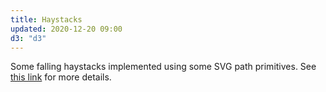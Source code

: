 ```yaml
---
title: Haystacks
updated: 2020-12-20 09:00
d3: "d3"
---
```


Some falling haystacks implemented using some SVG path primitives. See <a href="https://github.com/Euphrasiologist/plotutils">this link</a> for more details.

<example>

<script>

const data = [];
const dim = 4;
for (let i = 0; i < dim * 100; i++) {
for (let j = 0; j < dim; j++) {
    data.push({
    x1: getRandomInt(j * 95, 95 + j * 95) + 10,
    y1: getRandomInt(j * 95, 95 + j * 95) + 10,
    x2: getRandomInt(j * 95, 95 + j * 95) + 10,
    y2: getRandomInt(j * 95, 95 + j * 95) + 10
    });
}
}

const svg = d3
    .select("example")
    .append("svg")
    .attr("width", 400)
    .attr("height", 400);

  svg
    .append("rect")
    .attr("width", "100%")
    .attr("height", "100%")
    .attr("fill", "#f8e9d9");

  svg.append("style").text(`

    .line--active {
        stroke: red
    }
    svg {
        display: block;
        margin: auto;
    }

`);

  const generator = line()
    .x1(d => d.x1)
    .y1(d => d.y1)
    .x2(d => d.x2)
    .y2(d => d.y2);

  const lines = svg
    .selectAll("path2")
    .data(data)
    .join("path")
    .attr("d", generator)
    .attr("id", (d, i) => "line_" + i)
    .attr("stroke", (d, i) => (i % 3 ? "black" : "#f8e9d9"))
    .attr("fill", "none");

  lines
    .on("mouseover", function(event, d) {
      d3.select(this).classed("line--active", true);
    })
    .on("mouseout", function(event, d) {
      d3.select(this).classed("line--active", false);
    });


function line() {
  let x1 = 0,
    y1 = 0,
    x2 = 0,
    y2 = 0;

  function draw(datum) {
    const x10 = typeof x1 === "function" ? x1(datum) : x1,
      y10 = typeof y1 === "function" ? y1(datum) : y1,
      x20 = typeof x2 === "function" ? x2(datum) : x2,
      y20 = typeof y2 === "function" ? y2(datum) : y2;

    return `M${x10},${y10}L${x20},${y20}`;
  }

  draw.x1 = function(_) {
    return arguments.length ? ((x1 = _), draw) : x1;
  };
  draw.y1 = function(_) {
    return arguments.length ? ((y1 = _), draw) : y1;
  };
  draw.x2 = function(_) {
    return arguments.length ? ((x2 = _), draw) : x2;
  };
  draw.y2 = function(_) {
    return arguments.length ? ((y2 = _), draw) : y2;
  };

  return draw;
}

function getRandomInt(min, max) {
  min = Math.ceil(min);
  max = Math.floor(max);
  return Math.floor(Math.random() * (max - min + 1)) + min;
}

</script>

</example>
